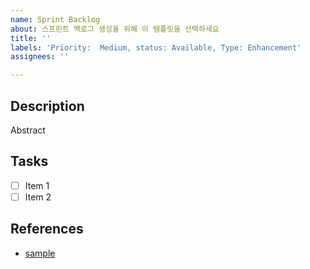 ```yaml
---
name: Sprint Backlog
about: 스프린트 백로그 생성을 위해 이 템플릿을 선택하세요
title: ''
labels: 'Priority:  Medium, status: Available, Type: Enhancement'
assignees: ''

---
```


## Description

Abstract

## Tasks

- [ ] Item 1
- [ ] Item 2

## References

- [sample](https://www.google.com/)
